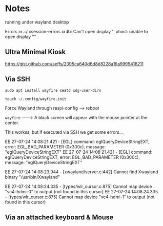 # Notes

running under wayland desktop

Errors in ~/.xsession-errors
    xrdb: Can't open display ''
    xhost:  unable to open display ""


## Ultra Minimal Kiosk

https://gist.github.com/seffs/2395ca640d6d8d8228a19a9995418211

## Via SSH

```
sudo apt install wayfire seatd xdg-user-dirs

touch ~/.config/wayfire.init

```

Force Wayland through raspi-config --> reboot

```wayfire``` ---> A black screen will appear with the mouse pointer at the center.

This workss, but if executed via SSH we get some errors...

EE 27-07-24 14:08:21.421 - [EGL] command: eglQueryDeviceStringEXT, error: EGL_BAD_PARAMETER (0x300c), message: "eglQueryDeviceStringEXT"
EE 27-07-24 14:08:21.421 - [EGL] command: eglQueryDeviceStringEXT, error: EGL_BAD_PARAMETER (0x300c), message: "eglQueryDeviceStringEXT"

EE 27-07-24 14:08:23.944 - [xwayland/server.c:442] Cannot find Xwayland binary "/usr/bin/Xwayland"


EE 27-07-24 14:08:24.335 - [types/wlr_cursor.c:875] Cannot map device "vc4-hdmi-0" to output (not found in this cursor)
EE 27-07-24 14:08:24.335 - [types/wlr_cursor.c:875] Cannot map device "vc4-hdmi-1" to output (not found in this cursor)

## Via an attached keyboard & Mouse




